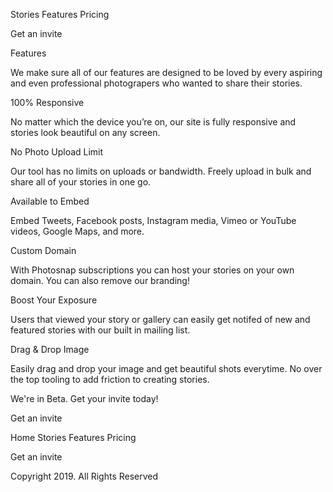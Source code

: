 

  Stories
  Features
  Pricing

  Get an invite

  Features

  We make sure all of our features are designed to be loved by every aspiring and even 
  professional photograpers who wanted to share their stories.

  100% Responsive

  No matter which the device you’re on, our site is fully responsive and stories 
  look beautiful on any screen.

  No Photo Upload Limit

  Our tool has no limits on uploads or bandwidth. Freely upload in bulk and share 
  all of your stories in one go.

  Available to Embed

  Embed Tweets, Facebook posts, Instagram media, Vimeo or YouTube videos, Google 
  Maps, and more. 

  Custom Domain

  With Photosnap subscriptions you can host your stories on your own domain. You can 
  also remove our branding!

  Boost Your Exposure

  Users that viewed your story or gallery can easily get notifed of new and featured 
  stories with our built in mailing list.

  Drag & Drop Image

  Easily drag and drop your image and get beautiful shots everytime. No over the top 
  tooling to add friction to creating stories.

  We're in Beta. Get your invite today!
  
  Get an invite

  Home
  Stories
  Features
  Pricing

  Get an invite

  Copyright 2019. All Rights Reserved
